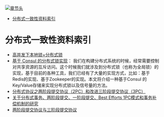 [![章节头](https://parg.co/UGo)](https://parg.co/b4z) 
 - [分布式一致性资料索引](#%E5%88%86%E5%B8%83%E5%BC%8F%E4%B8%80%E8%87%B4%E6%80%A7%E8%B5%84%E6%96%99%E7%B4%A2%E5%BC%95) 

# 分布式一致性资料索引

- [高并发下本地锁+分布式锁](https://adamswanglin.github.io/wllock/) 
- [基于 Consul 的分布式锁实现](http://blog.didispace.com/spring-cloud-consul-lock-and-semphore/)： 我们在构建分布式系统的时候，经常需要控制对共享资源的互斥访问。这个时候我们就涉及到分布式锁（也称为全局锁）的实现，基于目前的各种工具，我们已经有了大量的实现方式，比如：基于Redis的实现、基于Zookeeper的实现。本文将介绍一种基于Consul 的Key/Value存储来实现分布式锁以及信号量的方法。
- [分布式协议之两阶段提交协议（2PC）和改进三阶段提交协议（3PC）](http://www.mamicode.com/info-detail-890945.html) 
- [关于分布式事务、两阶段提交、一阶段提交、Best Efforts 1PC模式和事务补偿机制的研究](http://blog.csdn.net/bluishglc/article/details/7612811) 
- [两阶段提交协议与三阶段提交协议](http://www.tuicool.com/articles/mARV3u)
